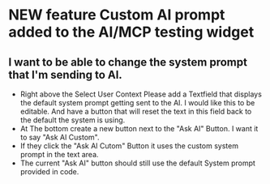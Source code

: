 # NEW feature Custom AI prompt added to the AI/MCP testing widget
## I want to be able to change the system prompt that I'm sending to AI.
- Right above the Select User Context Please add a Textfield that displays the default system prompt getting sent to the AI.  I would like this to be editable. And have a button that will reset the text in this field back to the default the system is using.
- At The bottom create a new button next to the "Ask AI" Button.  I want it to say "Ask AI Custom".  
- If they click the "Ask AI Cutom" Button it uses the custom system prompt in the text area.  
- The current "Ask AI" button should still use the default System prompt provided in code.
